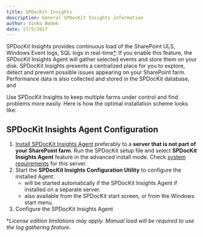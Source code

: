 ```yaml
---
title: SPDocKit Insights
description: General SPDocKit Insights information
author: Vinko Bedek
date: 17/5/2017
---
```


SPDocKit Insights provides continuous load of the SharePoint ULS, Windows Event logs, SQL logs in real-time[*](#realTime). If you enable this feature, the SPDocKit Insights Agent will gather selected events and store them on your disk. SPDocKit Insights presents a centralized place for you to explore, detect and prevent possible issues appearing on your SharePoint farm. Performance data is also collected and stored in the SPDocKit database, and 

Use SPDocKit Insights to keep multiple farms under control and find problems more easily. Here is how the optimal installation scheme looks like:



## SPDocKit Insights Agent Configuration
1. [Install SPDocKit Insights Agent](#internal/installation/installation-guide/) preferably to a **server that is not part of your SharePoint farm**. Run the SPDocKit setup file and select **SPDocKit Insights Agent** feature in the advanced install mode. Check [system requirements](#internal/requirements/system-requirements/) for this server.
2. Start the **SPDocKit Insights Configuration Utility** to configure the installed Agent.
    - will be started automatically if the SPDocKit Insights Agent if installed on a separate server.
    - also available from the SPDocKit start screen, or from the Windows start menu.
3. Configure the SPDocKit Insights Agent








<a name="realTime"></a>*_License edition limitations may apply. Manual load will be required to use the log gathering feature._



